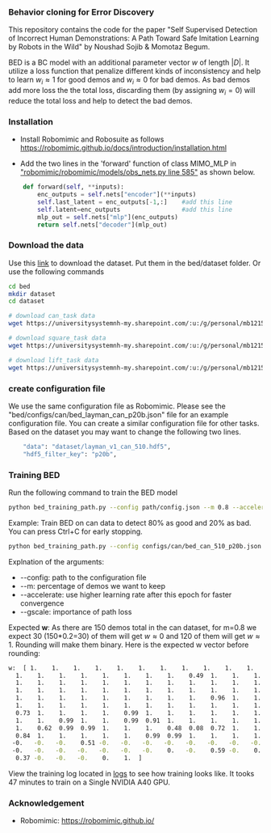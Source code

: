 ### Behavior cloning for Error Discovery
This repository contains the code for the paper "Self Supervised Detection of Incorrect Human Demonstrations: A Path
Toward Safe Imitation Learning by Robots in the Wild" by Noushad Sojib & Momotaz Begum.

BED is a BC model with an additional parameter vector $w$ of length $|D|$. It utilize a loss function that penalize different kinds of inconsistency and help to learn $w_i\approx1$ for good demos and $w_i\approx0$ for bad demos. As bad demos add more loss the the total loss, discarding them (by assigning $w_i=0$) will reduce the total loss and help to detect the bad demos.

### Installation
* Install Robomimic and Robosuite as follows https://robomimic.github.io/docs/introduction/installation.html

* Add the two lines in the 'forward' function of class MIMO_MLP in ["robomimic/robomimic/models/obs_nets.py line 585"](https://github.com/ARISE-Initiative/robomimic/blob/9273f9cce85809b4f49cb02c6b4d4eeb2fe95abb/robomimic/models/obs_nets.py#L585) as shown below.

```python
    def forward(self, **inputs):
        enc_outputs = self.nets["encoder"](**inputs) 
        self.last_latent = enc_outputs[-1,:]    #add this line
        self.latent=enc_outputs                 #add this line
        mlp_out = self.nets["mlp"](enc_outputs)
        return self.nets["decoder"](mlp_out)
``` 

### Download the data 
Use this [link](https://universitysystemnh-my.sharepoint.com/:f:/g/personal/mb1215_usnh_edu/EpIt98g81rBBpVtUxi8pldsB-FthJ8I5FA650TxfQS2Ydw?e=ja4JNI) to download the dataset. Put them in the bed/dataset folder. Or use the following commands
```bash
cd bed
mkdir dataset
cd dataset

# download can_task data
wget https://universitysystemnh-my.sharepoint.com/:u:/g/personal/mb1215_usnh_edu/EdaW2mZ4mRpGg0CKbTEwG5UBbKCxqXqlGnyIHdhL-o8Ahw?download=1 -O layman_v1_can_510.hdf5

# download square_task data
wget https://universitysystemnh-my.sharepoint.com/:u:/g/personal/mb1215_usnh_edu/ERbUWCBrp1xAj49yUOmoHJ8B4x6G_1EgNaUNHiZsSd_V7g?download=1 -O layman_v1_square_180.hdf5

# download lift_task data
wget https://universitysystemnh-my.sharepoint.com/:u:/g/personal/mb1215_usnh_edu/EQyR2TBr5aZKusxWCnn0Y6ABJJXDNeHZL2vhUCq-4__9Sw?download=1 -O layman_v1_lift_260.hdf5

```

### create configuration file
We use the same configuration file as Robomimic. Please see the "bed/configs/can/bed_layman_can_p20b.json" file for an example configuration file. You can create a similar configuration file for other tasks. Based on the dataset you may want to change the following two lines.
```bash
    "data": "dataset/layman_v1_can_510.hdf5",
    "hdf5_filter_key": "p20b",
```


### Training BED 

Run the following command to train the BED model
```bash
python bed_training_path.py --config path/config.json --m 0.8 --accelerate 40 --gscale 5
```
Example: Train BED on can data to detect 80% as good and 20% as bad. You can press Ctrl+C for early stopping.
```bash
python bed_training_path.py --config configs/can/bed_can_510_p20b.json --m 0.8 --accelerate 40 --gscale 5
```
Explnation of the arguments:
* --config: path to the configuration file
* --m: percentage of demos we want to keep
* --accelerate: use higher learning rate after this epoch for faster convergence
* --gscale: importance of path loss

Expected <b>w</b>: As there are 150 demos total in the can dataset, for m=0.8 we expect 30 (150*0.2=30) of them will get $w\approx0$ and 120 of them will get $w\approx1$. Rounding will make them binary. Here is the expected w vector before rounding:
```bash
w:  [ 1.    1.    1.    1.    1.    1.    1.    1.    1.    1.    1.    1.
  1.    1.    1.    1.    1.    1.    1.    1.    0.49  1.    1.    1.
  1.    1.    1.    1.    1.    1.    1.    1.    1.    1.    1.    1.
  1.    1.    1.    1.    1.    1.    1.    1.    1.    1.    1.    1.
  1.    1.    1.    1.    1.    1.    1.    1.    1.    0.96  1.    1.
  1.    1.    1.    1.    1.    1.    1.    1.    1.    1.    1.    1.
  0.73  1.    1.    1.    1.    0.99  1.    1.    1.    1.    1.    1.
  1.    1.    0.99  1.    1.    0.99  0.91  1.    1.    1.    1.    1.
  1.    0.62  0.99  0.99  1.    1.    1.    0.48  0.08  0.72  1.    1.
  0.84  1.    1.    1.    1.    1.    0.99  0.99  1.    1.    1.    1.
 -0.   -0.   -0.    0.51 -0.   -0.   -0.   -0.   -0.   -0.   -0.   -0.
 -0.   -0.   -0.   -0.   -0.   -0.   -0.    0.   -0.    0.59 -0.    0.
  0.37 -0.   -0.   -0.    0.    1.  ]
```

View the training log located in <a href="logs/20240408221524/logs">logs</a> to see how training looks like.
It tooks 47 minutes to train on a Single NVIDIA A40 GPU.



### Acknowledgement
* Robomimic: https://robomimic.github.io/
